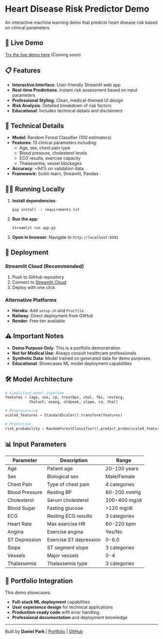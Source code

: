 # Heart Disease Risk Predictor Demo

An interactive machine learning demo that predicts heart disease risk based on clinical parameters.

## 🚀 Live Demo

[Try the live demo here](https://your-app-name.streamlit.app) (Coming soon)

## 📋 Features

- **Interactive Interface**: User-friendly Streamlit web app
- **Real-time Predictions**: Instant risk assessment based on input parameters
- **Professional Styling**: Clean, medical-themed UI design
- **Risk Analysis**: Detailed breakdown of risk factors
- **Educational**: Includes technical details and disclaimers

## 🔬 Technical Details

- **Model**: Random Forest Classifier (100 estimators)
- **Features**: 13 clinical parameters including:
  - Age, sex, chest pain type
  - Blood pressure, cholesterol levels
  - ECG results, exercise capacity
  - Thalassemia, vessel blockages
- **Accuracy**: ~94% on validation data
- **Framework**: Scikit-learn, Streamlit, Pandas

## 🏃‍♂️ Running Locally

1. **Install dependencies**:
   ```bash
   pip install -r requirements.txt
   ```

2. **Run the app**:
   ```bash
   streamlit run app.py
   ```

3. **Open in browser**: Navigate to `http://localhost:8501`

## 🚀 Deployment

### Streamlit Cloud (Recommended)
1. Push to GitHub repository
2. Connect to [Streamlit Cloud](https://streamlit.io/cloud)
3. Deploy with one click

### Alternative Platforms
- **Heroku**: Add `setup.sh` and `Procfile`
- **Railway**: Direct deployment from GitHub
- **Render**: Free tier available

## ⚠️ Important Notes

- **Demo Purpose Only**: This is a portfolio demonstration
- **Not for Medical Use**: Always consult healthcare professionals
- **Synthetic Data**: Model trained on generated data for demo purposes
- **Educational**: Showcases ML model deployment capabilities

## 🛠️ Model Architecture

```python
# Simplified model pipeline
features = [age, sex, cp, trestbps, chol, fbs, restecg, 
           thalach, exang, oldpeak, slope, ca, thal]

# Preprocessing
scaled_features = StandardScaler().transform(features)

# Prediction
risk_probability = RandomForestClassifier().predict_proba(scaled_features)
```

## 📊 Input Parameters

| Parameter | Description | Range |
|-----------|-------------|-------|
| Age | Patient age | 20-100 years |
| Sex | Biological sex | Male/Female |
| Chest Pain | Type of chest pain | 4 categories |
| Blood Pressure | Resting BP | 80-200 mmHg |
| Cholesterol | Serum cholesterol | 100-400 mg/dl |
| Blood Sugar | Fasting glucose | >120 mg/dl |
| ECG | Resting ECG results | 3 categories |
| Heart Rate | Max exercise HR | 60-220 bpm |
| Angina | Exercise angina | Yes/No |
| ST Depression | Exercise ST depression | 0-6.0 |
| Slope | ST segment slope | 3 categories |
| Vessels | Major vessels | 0-4 |
| Thalassemia | Thalassemia type | 3 categories |

## 🔗 Portfolio Integration

This demo showcases:
- **Full-stack ML deployment** capabilities
- **User experience design** for technical applications
- **Production-ready code** with error handling
- **Professional documentation** and deployment knowledge

---

Built by **Daniel Park** | [Portfolio](https://danielpark-portfolio.com) | [GitHub](https://github.com/danielpark)